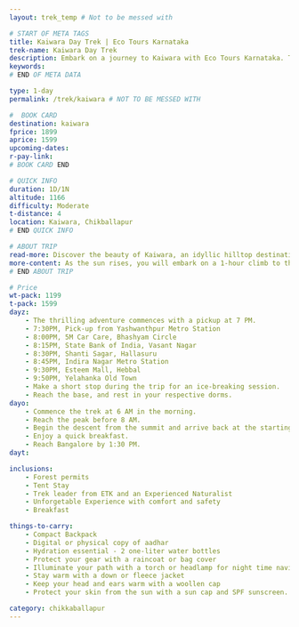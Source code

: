 ```yaml
---
layout: trek_temp # Not to be messed with

# START OF META TAGS
title: Kaiwara Day Trek | Eco Tours Karnataka
trek-name: Kaiwara Day Trek
description: Embark on a journey to Kaiwara with Eco Tours Karnataka. This trek is the perfect opportunity to disconnect from the world and reconnect with nature. Book now and experience the serenity!
keywords: 
# END OF META DATA

type: 1-day
permalink: /trek/kaiwara # NOT TO BE MESSED WITH

#  BOOK CARD
destination: kaiwara
fprice: 1899
aprice: 1599
upcoming-dates:
r-pay-link: 
# BOOK CARD END

# QUICK INFO
duration: 1D/1N
altitude: 1166
difficulty: Moderate
t-distance: 4
location: Kaiwara, Chikballapur
# END QUICK INFO

# ABOUT TRIP
read-more: Discover the beauty of Kaiwara, an idyllic hilltop destination that promises a thrilling adventure and breathtaking views. This journey begins with a pickup at 5 PM in the evening, followed by a comfortable drive to the basecamp. Upon arrival, you will have the chance to mingle with fellow trekkers, settle into your tent, and prepare for the exciting day ahead.
more-content: As the sun rises, you will embark on a 1-hour climb to the summit of the hill, where stunning panoramic views await. The descent is just as exhilarating, with a delicious lunch en route to refuel and recharge before the journey back to Bangalore.<br><br>With a team of knowledgeable and experienced guides, you can be assured of a safe and enjoyable trek. So, gather your courage and step out of your comfort zone to embark on this unforgettable adventure in the hills of Kaiwara. Whether you're a seasoned trekker or a first-timer, this journey promises to be an enriching experience that will stay with you forever. So, what are you waiting for? Join us on this journey of discovery and make memories that will last a lifetime.
# END ABOUT TRIP

# Price
wt-pack: 1199
t-pack: 1599
dayz:
    - The thrilling adventure commences with a pickup at 7 PM.
    - 7:30PM, Pick-up from Yashwanthpur Metro Station  
    - 8:00PM, 5M Car Care, Bhashyam Circle
    - 8:15PM, State Bank of India, Vasant Nagar
    - 8:30PM, Shanti Sagar, Hallasuru
    - 8:45PM, Indira Nagar Metro Station
    - 9:30PM, Esteem Mall, Hebbal
    - 9:50PM, Yelahanka Old Town 
    - Make a short stop during the trip for an ice-breaking session.
    - Reach the base, and rest in your respective dorms.
dayo: 
    - Commence the trek at 6 AM in the morning.
    - Reach the peak before 8 AM.
    - Begin the descent from the summit and arrive back at the starting point by 10 AM.
    - Enjoy a quick breakfast.
    - Reach Bangalore by 1:30 PM.
dayt: 

inclusions:
    - Forest permits
    - Tent Stay
    - Trek leader from ETK and an Experienced Naturalist
    - Unforgetable Experience with comfort and safety
    - Breakfast

things-to-carry: 
    - Compact Backpack
    - Digital or physical copy of aadhar
    - Hydration essential - 2 one-liter water bottles
    - Protect your gear with a raincoat or bag cover
    - Illuminate your path with a torch or headlamp for night time navigation
    - Stay warm with a down or fleece jacket
    - Keep your head and ears warm with a woollen cap
    - Protect your skin from the sun with a sun cap and SPF sunscreen.

category: chikkaballapur
---
```

